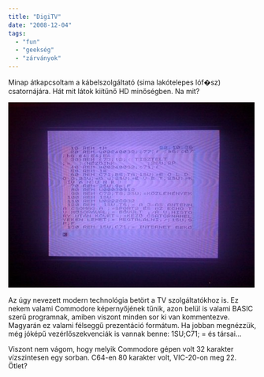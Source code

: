 ```yaml
---
title: "DigiTV"
date: "2008-12-04"
tags: 
  - "fun"
  - "geekség"
  - "zárványok"
---
```


Minap átkapcsoltam a kábelszolgáltató (sima lakótelepes lóf�sz) csatornájára. Hát mit látok kiítűnő HD minőségben. Na mit?

![l-640-480-5b736a46-5d6b-40a5-97a4-c752a25c1979](images/l-640-480-5b736a46-5d6b-40a5-97a4-c752a25c1979-500x375.jpeg)

Az úgy nevezett modern technológia betört a TV szolgáltatókhoz is. Ez nekem valami Commodore képernyőjének tűnik, azon belül is valami BASIC szerű programnak, amiben viszont minden sor ki van kommentezve. Magyarán ez valami félseggű prezentáció formátum. Ha jobban megnézzük, még jóképű vezérlőszekvenciák is vannak benne: 1SU;C71; = és társai...

Viszont nem vágom, hogy melyik Commodore gépen volt 32 karakter vízszintesen egy sorban. C64-en 80 karakter volt, VIC-20-on meg 22. Ötlet?
